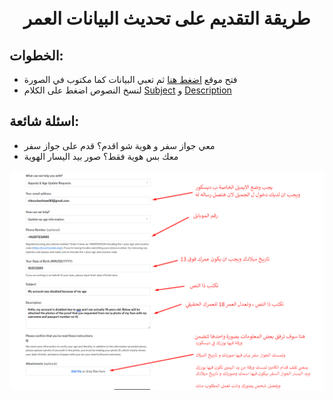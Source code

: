 <h1 align="center">
  <br>
 طريقة التقديم على تحديث البيانات العمر
 <br>
</h1>

## الخطوات:
- فتح موقع [اضغط هنا](https://support.discord.com/hc/en-us/requests/new) ثم تعبي البيانات كما مكتوب في الصورة
- لنسخ النصوص اضغط على الكلام [Subject](https://github.com/ShkourBashtawi/discord-age/blob/main/Subject.md) و [Description](https://github.com/ShkourBashtawi/discord-age/blob/main/Description.md)

## اسئلة شائعة:
- معي جواز سفر و هوية شو اقدم؟ قدم على جواز سفر
- معك بس هوية فقط؟ صور بيد اليسار الهوية

![photo1](https://github.com/ShkourBashtawi/discord-age/blob/main/images/Photo1.png?raw=true)
